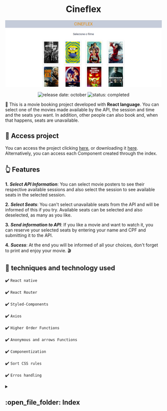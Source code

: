 <h1 align="center">Cineflex</h1>


![Project initial page](/public/images/home.png)


<p align="center">
  <img src="https://img.shields.io/badge/release%20date-october-blue?style=for-the-badge" alt="release date: october" />
  <img src="https://img.shields.io/badge/status-completed-brightgreen?style=for-the-badge" alt="status: completed"/>
</p>

:page_facing_up: This is a movie booking project developed with **React language**. You can select one of the movies made available by the API, the session and time and the seats you want. In addition, other people can also book and, when that happens, seats are unavailable.

## :link: Access project

You can access the project clicking [here](https://github.com/daniel-bernardino747/Cineflex), or downloading it [here](https://github.com/daniel-bernardino747/Cineflex/archive/refs/heads/main.zip). Alternatively, you can access each Component created through the index.


## :point_up_2: Features

**1.** ***Select API Information***: You can select movie posters to see their respective available sessions and also select the session to see available seats in the selected session.

**2.** ***Select Seats***: You can't select unavailable seats from the API and will be informed of this if you try. Available seats can be selected and also deselected, as many as you like.

**3.** ***Send information to API***: If you like a movie and want to watch it, you can reserve your selected seats by entering your name and CPF and submitting it to the API.

**4.** ***Sucess***: At the end you will be informed of all your choices, don't forget to print and enjoy your movie. :clapper:


## :wrench: techniques and technology used

:heavy_check_mark: `React native`

:heavy_check_mark: `React Router`

:heavy_check_mark: `Styled-Components`

:heavy_check_mark: `Axios`

:heavy_check_mark: `Higher Order Functions`

:heavy_check_mark: `Anonymous and arrows Functions`

:heavy_check_mark: `Componentization`

:heavy_check_mark: `Sort CSS rules`

:heavy_check_mark: `Erros handling`


<details>
  <summary>
    <h2>:open_file_folder: Index</h2>
  </summary>

* **General:**
  * [HTML](https://github.com/daniel-bernardino747/Cineflex/blob/main/public/index.html)  
  * [index.js](https://github.com/daniel-bernardino747/Cineflex/blob/main/src/index.js)
  * [GlobalStyle Components](https://github.com/daniel-bernardino747/Cineflex/blob/main/src/GlobalStyle.js)

* **Components:**
  * [App](https://github.com/daniel-bernardino747/Cineflex/tree/main/src/components/App)
  * [Film](https://github.com/daniel-bernardino747/Cineflex/tree/main/src/components/Film)
  * [Forms](https://github.com/daniel-bernardino747/Cineflex/tree/main/src/components/Forms)
 
* **Pages**
  * [ErrorPage](https://github.com/daniel-bernardino747/Cineflex/tree/main/src/Pages/ErrorPage)
  * [Home](https://github.com/daniel-bernardino747/Cineflex/tree/main/src/Pages/Home)
  * [Session](https://github.com/daniel-bernardino747/Cineflex/tree/main/src/Pages/Session)
  * [Seats](https://github.com/daniel-bernardino747/Cineflex/tree/main/src/Pages/Seats)
  * [Sucess](https://github.com/daniel-bernardino747/Cineflex/tree/main/src/Pages/Sucess)

* **Services**
  * [GETs Requests](https://github.com/daniel-bernardino747/Cineflex/blob/main/src/services/get.js)
  * [POSTs Requests](https://github.com/daniel-bernardino747/Cineflex/blob/main/src/services/post.js)
